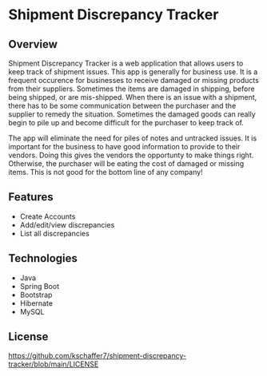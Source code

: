 # Shipment Discrepancy Tracker

## Overview
Shipment Discrepancy Tracker is a web application that allows users to keep track of shipment issues. This app is generally for business use. It is a frequent occurence for businesses to receive damaged or missing products from their suppliers. Sometimes the items are damaged in shipping, before being shipped, or are mis-shipped. When there is an issue with a shipment, there has to be some communication between the purchaser and the supplier to remedy the situation. Sometimes the damaged goods can really begin to pile up and become difficult for the purchaser to keep track of.

The app will eliminate the need for piles of notes and untracked issues. It is important for the business to have good information to provide to their vendors. Doing this gives the vendors the opportunty to make things right. Otherwise, the purchaser will be eating the cost of damaged or missing items. This is not good for the bottom line of any company!

## Features
* Create Accounts
* Add/edit/view discrepancies
* List all discrepancies

## Technologies
* Java
* Spring Boot
* Bootstrap
* Hibernate
* MySQL

## License
https://github.com/kschaffer7/shipment-discrepancy-tracker/blob/main/LICENSE
